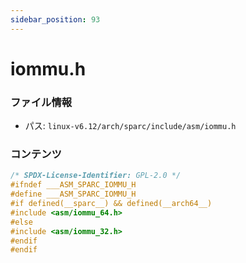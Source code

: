 ```yaml
---
sidebar_position: 93
---
```

# iommu.h

### ファイル情報

- パス: `linux-v6.12/arch/sparc/include/asm/iommu.h`

### コンテンツ

```h
/* SPDX-License-Identifier: GPL-2.0 */
#ifndef ___ASM_SPARC_IOMMU_H
#define ___ASM_SPARC_IOMMU_H
#if defined(__sparc__) && defined(__arch64__)
#include <asm/iommu_64.h>
#else
#include <asm/iommu_32.h>
#endif
#endif

```

